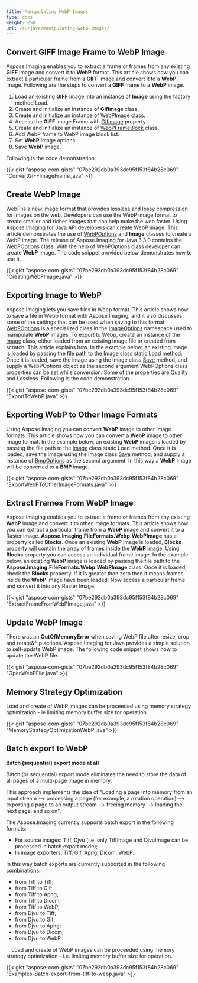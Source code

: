 ```yaml
---
title: Manipulating WebP Images
type: docs
weight: 250
url: /ru/java/manipulating-webp-images/
---
```


## **Convert GIFF Image Frame to WebP Image**
Aspose.Imaging enables you to extract a frame or frames from any existing **GIFF** image and convert it to **WebP** format. This article shows how you can extract a particular frame from a **GIFF** image and convert it to a **WebP** image. Following are the steps to convert a **GIFF** frame to a **WebP** image.

1. Load an existing **GIFF** image into an instance of **Image** using the factory method Load.
1. Create and initialize an instance of **GifImage** class.
1. Create and initialize an instance of [WebPImage](http://www.aspose.com/api/ru/java/imaging/com.aspose.imaging.fileformats.webp/webpimage) class.
1. Access the **GIFF** image Frame with [GifImage](https://reference.aspose.com/imaging/ru/java/com.aspose.imaging.fileformats.gif/gifimage) property.
1. Create and initialize an instance of [WebPFrameBlock](https://reference.aspose.com/imaging/ru/java/com.aspose.imaging.fileformats.webp/webpframeblock) class.
1. Add WebP frame to WebP image block list.
1. Set **WebP** image options.
1. Save **WebP** image.

Following is the code demonstration.

{{< gist "aspose-com-gists" "07be292db0a393dc95f153f84b28c069" "ConvertGIFFImageFrame.java" >}}
## **Create WebP Image**
WebP is a new image format that provides lossless and lossy compression for images on the web. Developers can use the WebP image format to create smaller and richer images that can help make the web faster. Using Aspose.Imaging for Java API developers can create WebP image. This article demonstrates the use of [WebPOptions](https://reference.aspose.com/imaging/ru/java/com.aspose.imaging.imageoptions/webpoptions) and **Image** classes to create a WebP image. The release of Aspose.Imaging for Java 3.3.0 contains the WebPOptions class. With the help of WebPOptions class developer can create **WebP** image. The code snippet provided below demonstrates how to use it.

{{< gist "aspose-com-gists" "07be292db0a393dc95f153f84b28c069" "CreatingWebPImage.java" >}}
## **Exporting Image to WebP**
Aspose.Imaging lets you save files in Webp format. This article shows how to save a file in Webp format with Aspose.Imaging, and it also discusses some of the settings that can be used when saving to this format. [WebPOptions](https://reference.aspose.com/imaging/ru/java/com.aspose.imaging.imageoptions/webpoptions) is a specialized class in the [ImageOptions](https://reference.aspose.com/imaging/ru/java/com.aspose.imaging/imageoptionsbase) namespace used to manipulate **WebP** images. To export to Webp, create an instance of the [Image](https://reference.aspose.com/imaging/ru/java/com.aspose.imaging/image) class, either loaded from an existing image file or created from scratch. This article explains how. In the example below, an existing image is loaded by passing the file path to the Image class static Load method. Once it is loaded, save the image using the Image class [Save](https://reference.aspose.com/imaging/ru/java/com.aspose.imaging/image#save--) method, and supply a WebPOptions object as the second argument WebPOptions class properties can be set while conversion. Some of the properties are Quality and Lossless. Following is the code demonstration.

{{< gist "aspose-com-gists" "07be292db0a393dc95f153f84b28c069" "ExportToWebP.java" >}}
## **Exporting WebP to Other Image Formats**
Using Aspose.Imaging you can convert **WebP** image to other image formats. This article shows how you can convert a **WebP** image to other image format. In the example below, an existing **WebP** image is loaded by passing the file path to the [Image](https://reference.aspose.com/imaging/ru/java/com.aspose.imaging/image) class static Load method. Once it is loaded, save the image using the Image class [Save](https://reference.aspose.com/imaging/ru/java/com.aspose.imaging/image#save--) method, and supply a instance of [BmpOptions]() as the second argument. In this way a **WebP** image will be converted to a **BMP** image.

{{< gist "aspose-com-gists" "07be292db0a393dc95f153f84b28c069" "ExportWebPToOtherImageFormats.java" >}}
## **Extract Frames From WebP Image**
Aspose.Imaging enables you to extract a frame or frames from any existing **WebP** image and convert it to other image formats. This article shows how you can extract a particular frame from a **WebP** image and convert it to a Raster image. **Aspose.Imaging.FileFormats.Webp.WebPImage** has a property called **Blocks**. Once an existing **WebP** image is loaded, **Blocks** property will contain the array of frames inside the **WebP** image. Using **Blocks** property you can access an individual frame image. In the example below, an existing **WebP** image is loaded by passing the file path to the **Aspose.Imaging.FileFormats.Webp.WebPImage** class. Once it is loaded, check the **Blocks** property. If it is greater then zero then it means frames inside the **WebP** image have been loaded. Now access a particular frame and convert it into any Raster Image.

{{< gist "aspose-com-gists" "07be292db0a393dc95f153f84b28c069" "ExtractFrameFromWebPImage.java" >}}


## **Update WebP Image**
There was an **OutOfMemoryError** when saving WebP file after resize, crop and rotate&flip actions. Aspose.Imaging for Java provides a simple solution to self-update WebP image. The following code snippet shows how to update the WebP file.

{{< gist "aspose-com-gists" "07be292db0a393dc95f153f84b28c069" "OpenWebPFile.java" >}}
## **Memory Strategy Optimization**
Load and create of WebP images can be proceeded using memory strategy optimization - ie limiting memory buffer size for operation.

{{< gist "aspose-com-gists" "07be292db0a393dc95f153f84b28c069" "MemoryStrategyOptimizationWebP.java" >}}
## **Batch export to WebP**
**Batch (sequential) export mode at all**

Batch (or sequential) export mode eliminates the need to store the data of all pages of a multi-page image in memory.

This approach implements the idea of "Loading a page into memory from an input stream --> processing a page (for example, a rotation operation) --> exporting a page to an output stream --> freeing memory --> loading the next page, and so on".

The Aspose.Imaging currently supports batch export in the following formats:

- For source images: Tiff, Djvu (i.e. only TiffImage and DjvuImage can be processed in batch export mode);
- In image exporters: Tiff, Gif, Apng, Dicom, WebP.

In this way batch exports are currently supported in the following combinations:

- from Tiff to Tiff;
- from Tiff to Gif;
- from Tiff to Apng;
- from Tiff to Dicom;
- from Tiff to WebP;
- from Djvu to Tiff;
- from Djvu to Gif;
- from Djvu to Apng;
- from Djvu to Dicom;
- from Djvu to WebP.

`  `Load and create of WebP images can be proceeded using memory strategy optimization - i.e. limiting memory buffer size for operation.

{{< gist "aspose-com-gists" "07be292db0a393dc95f153f84b28c069" "Examples-Batch-export-from-tiff-to-webp.java" >}}
